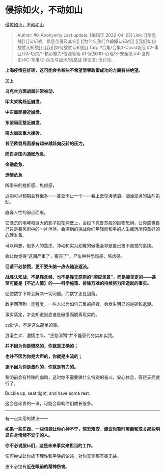 # 侵掠如火，不动如山
[侵掠如火，不动如山](https://zhuanlan.zhihu.com/p/503407750)

> Author: #0-Anonymity
> Last update: [编辑于 2022-04-23]
> Link: [[信息战]] [[认知战、信息茧房及其它]] [[为什么我们会输掉认知战]] [[我们如何战胜认知战]] [[我们如何战胜认知战]]
> Tag: #合集/合集3-Covid新冠 #2-事业/2A-功夫/1-核心能力/信源管理 #1-家族/1D-心理/3-安全感 #4-世界史/4C-军事/2-兵法与战术/信息战
> 评论区:
> 泛讨论:

**上海疫情在好转，这可能会令某些不希望清零政策成功的方面有些绝望。**

加上

**乌克兰方面战局非常被动、**

**印太架构趋近崩盘、**

**中东局面接近崩盘、**

**东盟局面接近崩盘、**

**南太局面重大挫折、**

**甚至欧盟局面都有越来越趋向反转的压力，**

**而自身国内通胀危急、**

**金融危急、**

**选情危急**

所带来的挫折感、焦虑感，

近期可以预期会有很多——甚至不止一个——看上去惊涛骇浪、汹涌澎湃的猛烈策动。

直奔人性的弱点而来。

它低沉的咆哮和巨大的影子投在洞壁上，会投下克鲁苏般的巨物恐惧，让你感觉自己只是暴风雨中的一片浮萍，会深刻的挑战你们年轻而和平的人生阅历所预备好的心理准备。

可以料想，很多人的焦虑、冲动和实为幼稚的傲慢会导致自己被不自觉的裹挟。

会让你觉得“这回严重了，要完了”，产生种种恐慌感、焦虑感。

**但请不必惊慌，更不要头脑一热去随波逐流。**

**战胜认知战，不是靠念经、也不是靠无原则的“顺应民意”，而是靠坚定的——甚至可能是【不近人情】的——科学施策、排除万难的持续努力所造就的事实。**

促使数字下降会解决一切问题。而数字正在回落。

数字回落到一定程度，一些人以为如何云集的应者，会发生明显的逆转和退潮。

事实落定，才会知道到底谁是傲慢而脱离现实的。

zz批评，不是这么简单的事。

浪漫主义、激情主义、“民怨沸腾“并不能替代务实和实践。

**并不因为你是愤怒的，你就是正确的；**

**也并不因为你是大声的，你就是主流的；**

**更不因为你是激烈的，你就是有力的。**

黎明前会有特殊的幽暗，这时你不需要做什么特别的奋斗，安心休息，等待天亮就行了。

Buckle up, seat tight, and have some rest.

这会是珍贵的一课，可能会帮助你们成长很多。

---

有一点实用的建议——

**如果一些东西、一些信源让你心神不宁，惊恐难安，建议你暂时屏蔽和取关那些明显自身情绪不安宁的人。**

**你不必说服ta们，这是未来事实来担当的工作。**

任何尝试让你放下理性和平静的论述，对你其实都有害无益。

更不必提有**近在眼前的精神伤害**。
